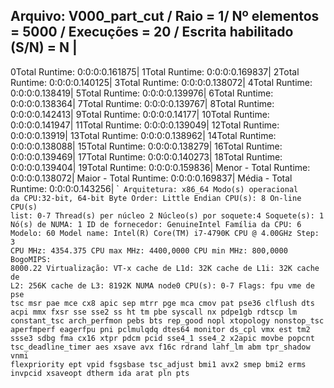Arquivo: V000_part_cut / Raio = 1/ Nº elementos = 5000 / Execuções = 20 / Escrita habilitado (S/N) = N |
-------------------------------------------------------------------------------------------
0Total Runtime: 0:0:0:0.161875|
1Total Runtime: 0:0:0:0.169837|
2Total Runtime: 0:0:0:0.140125|
3Total Runtime: 0:0:0:0.138072|
4Total Runtime: 0:0:0:0.138419|
5Total Runtime: 0:0:0:0.139976|
6Total Runtime: 0:0:0:0.138364|
7Total Runtime: 0:0:0:0.139767|
8Total Runtime: 0:0:0:0.142413|
9Total Runtime: 0:0:0:0.14177|
10Total Runtime: 0:0:0:0.141947|
11Total Runtime: 0:0:0:0.139049|
12Total Runtime: 0:0:0:0.13919|
13Total Runtime: 0:0:0:0.138962|
14Total Runtime: 0:0:0:0.138088|
15Total Runtime: 0:0:0:0.138279|
16Total Runtime: 0:0:0:0.139469|
17Total Runtime: 0:0:0:0.140273|
18Total Runtime: 0:0:0:0.139404|
19Total Runtime: 0:0:0:0.159836|
Menor - Total Runtime: 0:0:0:0.138072|
Maior - Total Runtime: 0:0:0:0.169837|
Média - Total Runtime: 0:0:0:0.143256|
`<code>
Arquitetura:           x86_64
Modo(s) operacional da CPU:32-bit, 64-bit
Byte Order:            Little Endian
CPU(s):                8
On-line CPU(s) list:   0-7
Thread(s) per núcleo  2
Núcleo(s) por soquete:4
Soquete(s):            1
Nó(s) de NUMA:        1
ID de fornecedor:      GenuineIntel
Família da CPU:       6
Modelo:                60
Model name:            Intel(R) Core(TM) i7-4790K CPU @ 4.00GHz
Step:                  3
CPU MHz:               4354.375
CPU max MHz:           4400,0000
CPU min MHz:           800,0000
BogoMIPS:              8000.22
Virtualização:       VT-x
cache de L1d:          32K
cache de L1i:          32K
cache de L2:           256K
cache de L3:           8192K
NUMA node0 CPU(s):     0-7
Flags:                 fpu vme de pse tsc msr pae mce cx8 apic sep mtrr pge mca cmov pat pse36 clflush dts acpi mmx fxsr sse sse2 ss ht tm pbe syscall nx pdpe1gb rdtscp lm constant_tsc arch_perfmon pebs bts rep_good nopl xtopology nonstop_tsc aperfmperf eagerfpu pni pclmulqdq dtes64 monitor ds_cpl vmx est tm2 ssse3 sdbg fma cx16 xtpr pdcm pcid sse4_1 sse4_2 x2apic movbe popcnt tsc_deadline_timer aes xsave avx f16c rdrand lahf_lm abm tpr_shadow vnmi flexpriority ept vpid fsgsbase tsc_adjust bmi1 avx2 smep bmi2 erms invpcid xsaveopt dtherm ida arat pln pts

